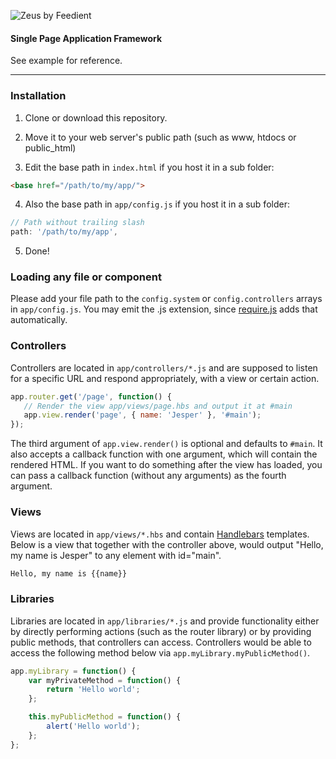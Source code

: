 ![Zeus by Feedient](http://i.imgur.com/acr0YmB.png)
#### Single Page Application Framework

See example for reference.

***
### Installation
1. Clone or download this repository.
2. Move it to your web server's public path (such as www, htdocs or public_html)

3. Edit the base path in `index.html` if you host it in a sub folder:
```html
<base href="/path/to/my/app/">
```
4. Also the base path in `app/config.js` if you host it in a sub folder:
```javascript
// Path without trailing slash
path: '/path/to/my/app',
```
5. Done!

### Loading any file or component
Please add your file path to the `config.system` or `config.controllers` arrays in `app/config.js`. You may emit the .js extension, since [require.js](http://requirejs.org) adds that automatically.

### Controllers
Controllers are located in `app/controllers/*.js` and are supposed to listen for a specific URL and respond appropriately, with a view or certain action.

```javascript
app.router.get('/page', function() {
   // Render the view app/views/page.hbs and output it at #main
   app.view.render('page', { name: 'Jesper' }, '#main');
});
```

The third argument of `app.view.render()` is optional and defaults to `#main`. It also accepts a callback function with one argument, which will contain the rendered HTML. If you want to do something after the view has loaded, you can pass a callback function (without any arguments) as the fourth argument.

### Views
Views are located in `app/views/*.hbs` and contain [Handlebars](http://handlebarsjs.com) templates. Below is a view that together with the controller above, would output "Hello, my name is Jesper" to any element with id="main".

```html
Hello, my name is {{name}}
```

### Libraries
Libraries are located in `app/libraries/*.js` and provide functionality either by directly performing actions (such as the router library) or by providing public methods, that controllers can access. Controllers would be able to access the following method below via `app.myLibrary.myPublicMethod()`.

```javascript
app.myLibrary = function() {
    var myPrivateMethod = function() {
        return 'Hello world';
    };

    this.myPublicMethod = function() {
        alert('Hello world');
    };
};
```